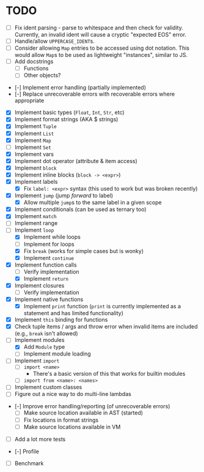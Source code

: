 # TODO

- [ ] Fix ident parsing - parse to whitespace and then check for
      validity. Currently, an invalid ident will cause a cryptic
      "expected EOS" error.
- [ ] Handle/allow `UPPERCASE_IDENT`s.
- [ ] Consider allowing `Map` entries to be accessed using dot notation.
      This would allow `Map`s to be used as lightweight "instances",
      similar to JS.
- [ ] Add docstrings
    - [ ] Functions
    - [ ] Other objects?
- [-] Implement error handling (partially implemented)
- [-] Replace unrecoverable errors with recoverable errors where
      appropriate

- [x] Implement basic types (`Float`, `Int`, `Str`, etc)
- [x] Implement format strings (AKA $ strings)
- [x] Implement `Tuple`
- [x] Implement `List`
- [x] Implement `Map`
- [ ] Implement `Set`
- [x] Implement vars
- [x] Implement dot operator (attribute & item access)
- [x] Implement `block`
- [x] Implement inline blocks (`block -> <expr>`)
- [x] Implement labels
  - [x] Fix `label: <expr>` syntax (this used to work but was broken
    recently)
- [x] Implement `jump` (jump *forward* to label)
  - [x] Allow multiple `jump`s to the same label in a given scope
- [x] Implement conditionals (can be used as ternary too)
- [x] Implement `match`
- [ ] Implement range
- [ ] Implement `loop`
  - [x] Implement while loops
  - [ ] Implement for loops
  - [x] Fix `break` (works for simple cases but is wonky)
  - [x] Implement `continue`
- [x] Implement function calls
  - [ ] Verify implementation
  - [x] Implement `return`
- [x] Implement closures
  - [ ] Verify implementation
- [x] Implement native functions
  - [x] Implement `print` function (`print` is currently implemented as
        a statement and has limited functionality)
- [x] Implement `this` binding for functions
- [x] Check tuple items / args and throw error when invalid items
      are included (e.g., `break` isn't allowed)
- [ ] Implement modules
  - [x] Add `Module` type
  - [ ] Implement module loading
- [ ] Implement `import`
  - [ ] `import <name>`
    - There's a basic version of this that works for builtin modules
  - [ ] `import from <name>: <names>`
- [ ] Implement custom classes
- [ ] Figure out a nice way to do multi-line lambdas
- [-] Improve error handling/reporting (of unrecoverable errors)
  - [ ] Make source location available in AST (started)
  - [ ] Fix locations in format strings
  - [ ] Make source locations available in VM
- [ ] Add a lot more tests
- [-] Profile
- [ ] Benchmark
